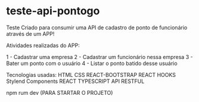 # teste-api-pontogo


Teste Criado para consumir uma API de cadastro de ponto de funcionário através de um APP! 



Atividades realizadas do APP: 

1 - Cadastrar uma empresa 
2 - Cadastrar um funcionário nessa empresa
3 - Bater um ponto com o usuário 
4 - Listar o ponto batido desse usuário 



Tecnologias usadas: 
HTML
CSS
REACT-BOOTSTRAP
REACT HOOKS
Stylend Components
REACT
TYPESCRIPT 
API RESTFUL


npm rum dev (PARA STARTAR O PROJETO)
